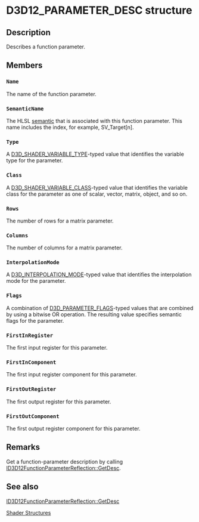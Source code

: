 # D3D12_PARAMETER_DESC structure

## Description

Describes a function parameter.

## Members

### `Name`

The name of the function parameter.

### `SemanticName`

The HLSL [semantic](https://learn.microsoft.com/windows/desktop/direct3dhlsl/dx-graphics-hlsl-semantics) that is associated with this function parameter. This name includes the index, for example, SV_Target[n].

### `Type`

A [D3D_SHADER_VARIABLE_TYPE](https://learn.microsoft.com/windows/desktop/api/d3dcommon/ne-d3dcommon-d3d_shader_variable_type)-typed value that identifies the variable type for the parameter.

### `Class`

A [D3D_SHADER_VARIABLE_CLASS](https://learn.microsoft.com/windows/desktop/api/d3dcommon/ne-d3dcommon-d3d_shader_variable_class)-typed value that identifies the variable class for the parameter as one of scalar, vector, matrix, object, and so on.

### `Rows`

The number of rows for a matrix parameter.

### `Columns`

The number of columns for a matrix parameter.

### `InterpolationMode`

A [D3D_INTERPOLATION_MODE](https://learn.microsoft.com/windows/desktop/api/d3dcommon/ne-d3dcommon-d3d_interpolation_mode)-typed value that identifies the interpolation mode for the parameter.

### `Flags`

A combination of [D3D_PARAMETER_FLAGS](https://learn.microsoft.com/windows/desktop/api/d3dcommon/ne-d3dcommon-d3d_parameter_flags)-typed values that are combined by using a bitwise OR operation. The resulting value specifies semantic flags for the parameter.

### `FirstInRegister`

The first input register for this parameter.

### `FirstInComponent`

The first input register component for this parameter.

### `FirstOutRegister`

The first output register for this parameter.

### `FirstOutComponent`

The first output register component for this parameter.

## Remarks

Get a function-parameter description by calling [ID3D12FunctionParameterReflection::GetDesc](https://learn.microsoft.com/windows/desktop/api/d3d12shader/nf-d3d12shader-id3d12functionparameterreflection-getdesc).

## See also

[ID3D12FunctionParameterReflection::GetDesc](https://learn.microsoft.com/windows/desktop/api/d3d12shader/nf-d3d12shader-id3d12functionparameterreflection-getdesc)

[Shader Structures](https://learn.microsoft.com/windows/desktop/direct3d12/d3d12-graphics-reference-shader-structures)